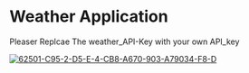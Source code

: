 <h1>Weather Application </h1>


Pleaser Replcae The weather_API-Key with your own API_key

<a href="https://ibb.co/NNHMcP1"><img src="https://i.ibb.co/NNHMcP1/62501-C95-2-D5-E-4-CB8-A670-903-A79034-F8-D.jpg" alt="62501-C95-2-D5-E-4-CB8-A670-903-A79034-F8-D" border="0"></a>

